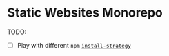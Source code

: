 # Static Websites Monorepo

TODO:

- [ ] Play with different `npm` [`install-strategy`](<https://docs.npmjs.com/cli/v11/using-npm/config#install-strategy>)

